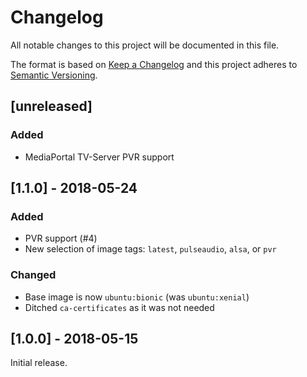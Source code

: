 # Changelog
All notable changes to this project will be documented in this file.

The format is based on [Keep a Changelog](http://keepachangelog.com/en/1.0.0/)
and this project adheres to [Semantic Versioning](http://semver.org/spec/v2.0.0.html).

## [unreleased]

### Added

* MediaPortal TV-Server PVR support

## [1.1.0] - 2018-05-24

### Added

* PVR support (#4)
* New selection of image tags: `latest`, `pulseaudio`, `alsa`, or `pvr`

### Changed

* Base image is now `ubuntu:bionic` (was `ubuntu:xenial`)
* Ditched `ca-certificates` as it was not needed

## [1.0.0] - 2018-05-15
Initial release.